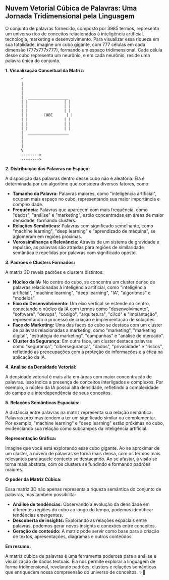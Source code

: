 ## Nuvem Vetorial Cúbica de Palavras: Uma Jornada Tridimensional pela Linguagem

O conjunto de palavras fornecido, composto por 3985 termos, representa um universo rico de conceitos relacionados à inteligência artificial, tecnologia, marketing e desenvolvimento. Para visualizar essa riqueza em sua totalidade, imagine um cubo gigante, com 777 células em cada dimensão (777x777x777), formando um espaço tridimensional. Cada célula desse cubo representa um neurônio, e em cada neurônio, reside uma palavra única do conjunto. 

**1. Visualização Conceitual da Matriz:**

```
       ^
       |
       |   
       |   
       |  __________________
       | |                | |
       | |                | |
       | |                | |
       | |       CUBE      | |
       | |                | |
       | |                | |
       | |                | |
       |  __________________
       |
       |
       |
       V
       -------->
       -------->
```

**2. Distribuição das Palavras no Espaço:**

A disposição das palavras dentro desse cubo não é aleatória. Ela é determinada por um algoritmo que considera diversos fatores, como:

* **Tamanho da Palavra:** Palavras maiores, como "inteligência artificial", ocupam mais espaço no cubo, representando sua maior importância e complexidade.
* **Frequência:** Palavras que aparecem com mais frequência, como "dados", "análise" e "marketing", estão concentradas em áreas de maior densidade, formando clusters.
* **Relações Semânticas:** Palavras com significado semelhante, como "machine learning", "deep learning" e "aprendizado de máquina", se aglomeram em regiões próximas.
* **Verossimilhança e Relevância:** Através de um sistema de gravidade e repulsão, as palavras são atraídas para regiões de similaridade semântica e repelidas por palavras com significado oposto.

**3. Padrões e Clusters Formados:**

A matriz 3D revela padrões e clusters distintos:

* **Núcleo da IA:** No centro do cubo, se concentra um cluster denso de palavras relacionadas à inteligência artificial, como "inteligência artificial", "machine learning", "deep learning", "IA", "algoritmos" e "modelos". 
* **Eixo do Desenvolvimento:** Um eixo vertical se estende do centro, conectando o núcleo da IA com termos como "desenvolvimento", "software", "devops", "código", "arquitetura", "ci/cd" e "implantação", representando o processo de criação e implementação de soluções.
* **Face do Marketing:** Uma das faces do cubo se destaca com um cluster de palavras relacionadas a marketing, como "marketing", "marketing digital", "estratégia de marketing", "campanhas" e "análise de mercado".
* **Cluster da Segurança:**  Em outra face,  um cluster destaca palavras como "segurança", "cibersegurança", "dados", "privacidade" e "riscos", refletindo as preocupações com a proteção de informações e a ética na aplicação da IA.

**4. Análise da Densidade Vetorial:**

A densidade vetorial é mais alta em áreas com maior concentração de palavras.  Isso indica a presença de conceitos interligados e complexos. Por exemplo, o núcleo da IA possui alta densidade, refletindo a complexidade do campo e a interdependência de seus conceitos. 

**5. Relações Semânticas Espaciais:**

A distância entre palavras na matriz representa sua relação semântica. Palavras próximas tendem a ter um significado similar ou complementar. Por exemplo, "machine learning" e "deep learning" estão próximas no cubo, evidenciando sua relação como subcampos da inteligência artificial.  

**Representação Gráfica:**

Imagine que você está explorando esse cubo gigante. Ao se aproximar de um cluster, a nuvem de palavras se torna mais densa, com os termos mais relevantes para aquele contexto se destacando. Ao se afastar, a visão se torna mais abstrata, com os clusters se fundindo e formando padrões maiores. 

**O poder da Matriz Cúbica:**

Essa matriz 3D não apenas representa a riqueza semântica do conjunto de palavras, mas também possibilita:

* **Análise de tendências:** Observando a evolução da densidade em diferentes regiões do cubo ao longo do tempo, podemos identificar tendências emergentes.
* **Descoberta de insights:** Explorando as relações espaciais entre palavras, podemos gerar novos insights e conexões entre conceitos.
* **Geração de conteúdo:** A matriz pode servir como base para a criação de textos, apresentações, diagramas e outros conteúdos.

**Em resumo:** 

A matriz cúbica de palavras é uma ferramenta poderosa para a análise e visualização de dados textuais. Ela nos permite explorar a linguagem de forma tridimensional, revelando padrões, clusters e relações semânticas que enriquecem nossa compreensão do universo de conceitos. ✨🚀 
